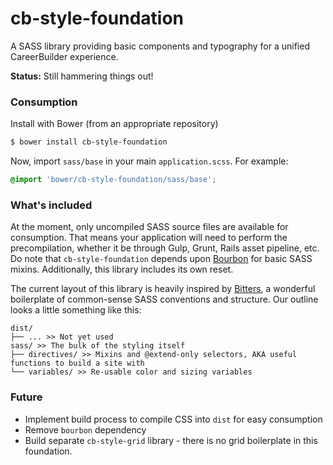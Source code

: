 # cb-style-foundation

A SASS library providing basic components and typography for a unified CareerBuilder experience.

**Status:** Still hammering things out!

### Consumption

Install with Bower (from an appropriate repository)

```sh
$ bower install cb-style-foundation
```

Now, import `sass/base` in your main `application.scss`. For example:

```scss
@import 'bower/cb-style-foundation/sass/base';
```

### What's included

At the moment, only uncompiled SASS source files are available for consumption. That means your application will need to perform the precompilation, whether it be through Gulp, Grunt, Rails asset pipeline, etc. Do note that `cb-style-foundation` depends upon [Bourbon](http://bourbon.io/) for basic SASS mixins. Additionally, this library includes its own reset.

The current layout of this library is heavily inspired by [Bitters](http://bitters.bourbon.io/), a wonderful boilerplate of common-sense SASS conventions and structure. Our outline looks a little something like this:

```
dist/
├── ... >> Not yet used
sass/ >> The bulk of the styling itself
├── directives/ >> Mixins and @extend-only selectors, AKA useful functions to build a site with
└── variables/ >> Re-usable color and sizing variables
```

### Future

- Implement build process to compile CSS into `dist` for easy consumption
- Remove `bourbon` dependency
- Build separate `cb-style-grid` library - there is no grid boilerplate in this foundation.

